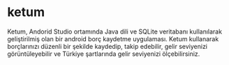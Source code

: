 # ketum
Ketum, Andorid Studio ortamında Java dili ve SQLite veritabanı kullanılarak geliştirilmiş olan bir android borç kaydetme uygulaması. Ketum kullanarak borçlarınızı düzenli bir şekilde kaydedip, takip edebilir, gelir seviyenizi görüntüleyebilir ve Türkiye şartlarında gelir seviyenizi ölçebilirsiniz.
